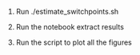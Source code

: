 1. Run ./estimate_switchpoints.sh

2. Run the notebook extract results

3. Run the script to plot all the figures
